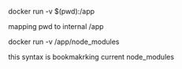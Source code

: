 docker run <imageid> -v $(pwd):/app

mapping pwd to internal /app

docker run -v /app/node_modules 

this syntax is bookmakrking current node_modules
